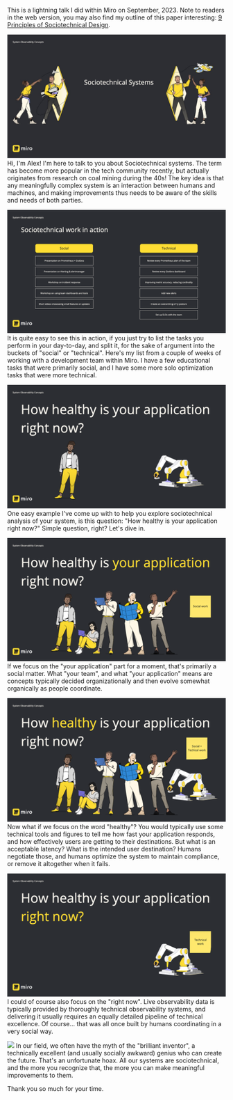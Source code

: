 This is a lightning talk I did within Miro on September, 2023. Note to readers in the web version, you may also find my outline of this paper interesting: [9 Principles of Sociotechnical Design](9%20Principles%20of%20Sociotechnical%20Design.md).

![](../media/Sociotechnical1.jpg)
Hi, I'm Alex! I'm here to talk to you about Sociotechnical systems. The term has become more popular in the tech community recently, but actually originates from research on coal mining during the 40s! The key idea is that any meaningfully complex system is an interaction between humans and machines, and making improvements thus needs to be aware of the skills and needs of both parties.


![](../media/Pasted%20image%2020241127165446.png)
It is quite easy to see this in action, if you just try to list the tasks you perform in your day-to-day, and split it, for the sake of argument into the buckets of "social" or "technical". Here's my list from a couple of weeks of working with a development team within Miro. I have a few educational tasks that were primarily social, and I have some more solo optimization tasks that were more technical.


![](../media/Pasted%20image%2020241127165500.png)
One easy example I've come up with to help you explore sociotechnical analysis of your system, is this question: "How healthy is your application right now?" Simple question, right? Let's dive in.


![](../media/Pasted%20image%2020241127165508.png)
If we focus on the "your application" part for a moment, that's primarily a social matter. What "your team", and what "your application" means are concepts typically decided organizationally and then evolve somewhat organically as people coordinate.


![](../media/Pasted%20image%2020241127165516.png)
Now what if we focus on the word "healthy"? You would typically use some technical tools and figures to tell me how fast your application responds, and how effectively users are getting to their destinations. But what is an acceptable latency? What is the intended user destination? Humans negotiate those, and humans optimize the system to maintain compliance, or remove it altogether when it fails.


![](../media/Pasted%20image%2020241127165523.png)
I could of course also focus on the "right now". Live observability data is typically provided by thoroughly technical observability systems, and delivering it usually requires an equally detailed pipeline of technical excellence. Of course... that was all once built by humans coordinating in a very social way.


![](alkoclick/media/Sociotechnical1.jpg)
In our field, we often have the myth of the "brilliant inventor", a technically excellent (and usually socially awkward) genius who can create the future. That's an unfortunate hoax. All our systems are sociotechnical, and the more you recognize that, the more you can make meaningful improvements to them. 

Thank you so much for your time.